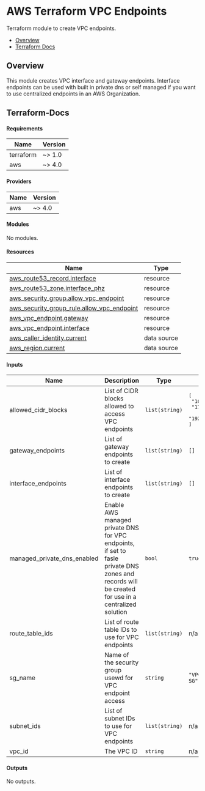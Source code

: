 # AWS Terraform VPC Endpoints

Terraform module to create VPC endpoints.

- [Overview](#overview)
- [Terraform Docs](#terraform-docs)

## Overview

This module creates VPC interface and gateway endpoints. Interface endpoints can be used with built in private dns or self managed if you want to use centralized endpoints in an AWS Organization.

## Terraform-Docs

<!-- BEGIN_TF_DOCS -->
#### Requirements

| Name | Version |
|------|---------|
| terraform | ~> 1.0 |
| aws | ~> 4.0 |

#### Providers

| Name | Version |
|------|---------|
| aws | ~> 4.0 |

#### Modules

No modules.

#### Resources

| Name | Type |
|------|------|
| [aws_route53_record.interface](https://registry.terraform.io/providers/hashicorp/aws/latest/docs/resources/route53_record) | resource |
| [aws_route53_zone.interface_phz](https://registry.terraform.io/providers/hashicorp/aws/latest/docs/resources/route53_zone) | resource |
| [aws_security_group.allow_vpc_endpoint](https://registry.terraform.io/providers/hashicorp/aws/latest/docs/resources/security_group) | resource |
| [aws_security_group_rule.allow_vpc_endpoint](https://registry.terraform.io/providers/hashicorp/aws/latest/docs/resources/security_group_rule) | resource |
| [aws_vpc_endpoint.gateway](https://registry.terraform.io/providers/hashicorp/aws/latest/docs/resources/vpc_endpoint) | resource |
| [aws_vpc_endpoint.interface](https://registry.terraform.io/providers/hashicorp/aws/latest/docs/resources/vpc_endpoint) | resource |
| [aws_caller_identity.current](https://registry.terraform.io/providers/hashicorp/aws/latest/docs/data-sources/caller_identity) | data source |
| [aws_region.current](https://registry.terraform.io/providers/hashicorp/aws/latest/docs/data-sources/region) | data source |

#### Inputs

| Name | Description | Type | Default | Required |
|------|-------------|------|---------|:--------:|
| allowed_cidr_blocks | List of CIDR blocks allowed to access VPC endpoints | `list(string)` | <pre>[<br>  "10.0.0.0/8",<br>  "172.16.0.0/12",<br>  "192.168.0.0/16"<br>]</pre> | no |
| gateway_endpoints | List of gateway endpoints to create | `list(string)` | `[]` | no |
| interface_endpoints | List of interface endpoints to create | `list(string)` | `[]` | no |
| managed_private_dns_enabled | Enable AWS managed private DNS for VPC endpoints, if set to fasle private DNS zones and records will be created for use in a centralized solution | `bool` | `true` | no |
| route_table_ids | List of route table IDs to use for VPC endpoints | `list(string)` | n/a | yes |
| sg_name | Name of the security group usewd for VPC endpoint access | `string` | `"VPC-Endpoint-SG"` | no |
| subnet_ids | List of subnet IDs to use for VPC endpoints | `list(string)` | n/a | yes |
| vpc_id | The VPC ID | `string` | n/a | yes |

#### Outputs

No outputs.
<!-- END_TF_DOCS -->